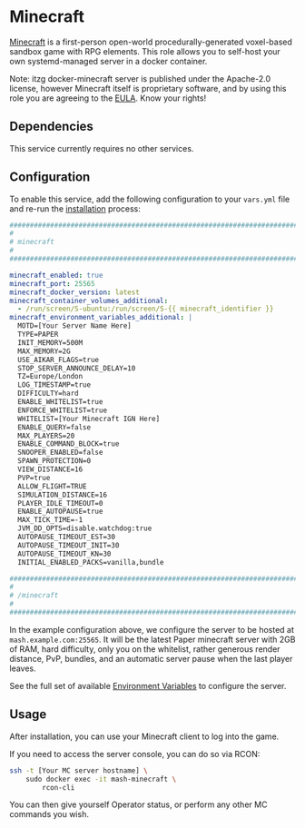<!--
SPDX-FileCopyrightText: 2025 XHawk87

SPDX-License-Identifier: AGPL-3.0-or-later
-->

# Minecraft

[Minecraft](https://docker-minecraft-server.readthedocs.io) is a first-person open-world procedurally-generated voxel-based sandbox game with RPG elements. This role allows you to self-host your own systemd-managed server in a docker container.

Note: itzg docker-minecraft server is published under the Apache-2.0 license, however Minecraft itself is proprietary software, and by using this role you are agreeing to the [EULA](https://www.minecraft.net/en-us/eula). Know your rights!


## Dependencies

This service currently requires no other services.


## Configuration

To enable this service, add the following configuration to your `vars.yml` file and re-run the [installation](../installing.md) process:

```yaml
########################################################################
#                                                                      #
# minecraft                                                            #
#                                                                      #
########################################################################

minecraft_enabled: true
minecraft_port: 25565
minecraft_docker_version: latest
minecraft_container_volumes_additional:
  - /run/screen/S-ubuntu:/run/screen/S-{{ minecraft_identifier }}
minecraft_environment_variables_additional: |
  MOTD=[Your Server Name Here]
  TYPE=PAPER
  INIT_MEMORY=500M
  MAX_MEMORY=2G
  USE_AIKAR_FLAGS=true
  STOP_SERVER_ANNOUNCE_DELAY=10
  TZ=Europe/London
  LOG_TIMESTAMP=true
  DIFFICULTY=hard
  ENABLE_WHITELIST=true
  ENFORCE_WHITELIST=true
  WHITELIST=[Your Minecraft IGN Here]
  ENABLE_QUERY=false
  MAX_PLAYERS=20
  ENABLE_COMMAND_BLOCK=true
  SNOOPER_ENABLED=false
  SPAWN_PROTECTION=0
  VIEW_DISTANCE=16
  PVP=true
  ALLOW_FLIGHT=TRUE
  SIMULATION_DISTANCE=16
  PLAYER_IDLE_TIMEOUT=0
  ENABLE_AUTOPAUSE=true
  MAX_TICK_TIME=-1
  JVM_DD_OPTS=disable.watchdog:true
  AUTOPAUSE_TIMEOUT_EST=30
  AUTOPAUSE_TIMEOUT_INIT=30
  AUTOPAUSE_TIMEOUT_KN=30
  INITIAL_ENABLED_PACKS=vanilla,bundle

########################################################################
#                                                                      #
# /minecraft                                                           #
#                                                                      #
########################################################################
```

In the example configuration above, we configure the server to be hosted at `mash.example.com:25565`. It will be the latest Paper minecraft server with 2GB of RAM, hard difficulty, only you on the whitelist, rather generous render distance, PvP, bundles, and an automatic server pause when the last player leaves.

See the full set of available [Environment Variables](https://docker-minecraft-server.readthedocs.io/en/latest/variables/) to configure the server.


## Usage

After installation, you can use your Minecraft client to log into the game. 

If you need to access the server console, you can do so via RCON:

```bash
ssh -t [Your MC server hostname] \
    sudo docker exec -it mash-minecraft \
        rcon-cli
```

You can then give yourself Operator status, or perform any other MC commands you wish.
